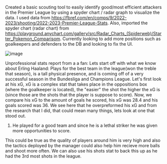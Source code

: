 Created a basic scouting tool to easily identify good/most efficient attackers in the Premier League by using a spyder chart / radar graph to visualize the data. I used data from https://fbref.com/en/comps/9/2022-2023/shooting/2022-2023-Premier-League-Stats. Also, imported the spyder chart (radar chart) from https://playground.anychart.com/gallery/src/Radar_Charts_(Spiderweb)/Starter_Pokemon_Comparisom.
Currently looking to add more positions such as goalkeepers and defenders to the DB and looking to fix the UI.

![image](https://github.com/essay9/dataWeb/assets/127151869/1f6cd64b-18ba-40b0-b419-69e69af16a61)

Unprofessional stats report from a a fan:
Lets start off with what we know about Erling Haaland: Plays for the best team in the league(won the treble that season), is a tall physical presence, and is coming off of a very successful season in the Bundesliga and Champions League.
Let's first look at his xG, xG is a complex stat that takes place in the oppositions box (where the goalkeeper is located), the "easier" the shot the higher the xG is (since those are the shots that the player is suppose to score). Now, we compare his xG to the amount of goals he scored, his xG was 28.4 and his goals scored was 36. We see here that he overpreformed his xG and from the research that I did, that could mean many things, lets look at one that stood out.
1) He played for a good team and since he is a lethal striker he was given more opportunities to score.
   
This could be true as the quality of players around him is very high and also the tactics deployed by the manager could also help him recieve more balls and shoot more often. We can also use his shots stat to back this up as he had the 3rd most shots in the league.
